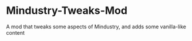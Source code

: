 # Mindustry-Tweaks-Mod
A mod that tweaks some aspects of Mindustry, and adds some vanilla-like content
